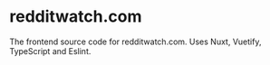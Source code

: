 # redditwatch.com
The frontend source code for redditwatch.com. Uses Nuxt, Vuetify, TypeScript and Eslint.
